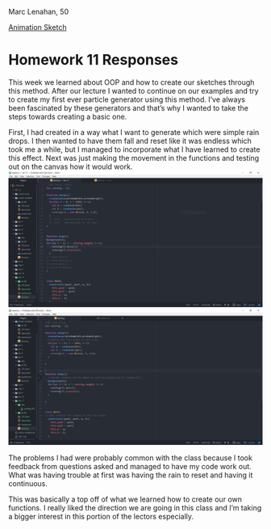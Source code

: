 Marc Lenahan, 50

[Animation Sketch]( https://marclenahan.github.io/120-work/hw-11/)

# Homework 11 Responses

This week we learned about OOP and how to create our sketches through this method. After our lecture I wanted to continue on our examples and try to create my first ever particle generator using this method. I’ve always been fascinated by these generators and that’s why I wanted to take the steps towards creating a basic one.


First, I had created in a way what I want to generate which were simple rain drops. I then wanted to have them fall and reset like it was endless which took me a while, but I managed to incorporate what I have learned to create this effect. Next was just making the movement in the functions and testing out on the canvas how it would work.
![Homework Example](img/working.JPG)
![Homework Example](img/clean.JPG)

The problems I had were probably common with the class because I took feedback from questions asked and managed to have my code work out. What was having trouble at first was having the rain to reset and having it continuous.

This was basically a top off of what we learned how to create our own functions. I really liked the direction we are going in this class and I’m taking a bigger interest in this portion of the lectors especially.
